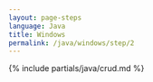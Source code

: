 ```yaml
---
layout: page-steps
language: Java
title: Windows
permalink: /java/windows/step/2
---
```


{% include partials/java/crud.md %}

